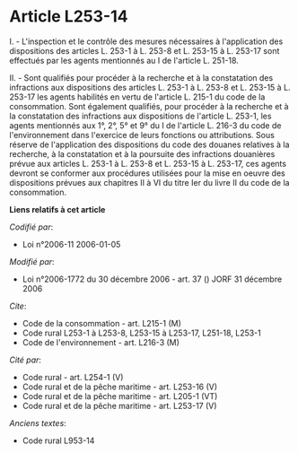 # Article L253-14

I. - L'inspection et le contrôle des mesures nécessaires à l'application des dispositions des articles L. 253-1 à L. 253-8 et
L. 253-15 à L. 253-17 sont effectués par les agents mentionnés au I de l'article L. 251-18.

II. - Sont qualifiés pour procéder à la recherche et à la constatation des infractions aux dispositions des articles L. 253-1
à L. 253-8 et L. 253-15 à L. 253-17 les agents habilités en vertu de l'article L. 215-1 du code de la consommation. Sont
également qualifiés, pour procéder à la recherche et à la constatation des infractions aux dispositions de l'article L.
253-1, les agents mentionnés aux 1°, 2°, 5° et 9° du I de l'article L. 216-3 du code de l'environnement dans l'exercice de
leurs fonctions ou attributions. Sous réserve de l'application des dispositions du code des douanes relatives à la recherche,
à la constatation et à la poursuite des infractions douanières prévue aux articles L. 253-1 à L. 253-8 et L. 253-15 à L.
253-17, ces agents devront se conformer aux procédures utilisées pour la mise en oeuvre des dispositions prévues aux
chapitres II à VI du titre Ier du livre II du code de la consommation.

**Liens relatifs à cet article**

_Codifié par_:

  - Loi n°2006-11 2006-01-05

_Modifié par_:

  - Loi n°2006-1772 du 30 décembre 2006 - art. 37 () JORF 31 décembre 2006

_Cite_:

  - Code de la consommation - art. L215-1 (M)
  - Code rural L253-1 à L253-8, L253-15 à L253-17, L251-18, L253-1
  - Code de l'environnement - art. L216-3 (M)

_Cité par_:

  - Code rural - art. L254-1 (V)
  - Code rural et  de la pêche maritime - art. L253-16 (V)
  - Code rural et de la pêche maritime - art. L205-1 (VT)
  - Code rural et de la pêche maritime - art. L253-17 (V)

_Anciens textes_:

  - Code rural L953-14
